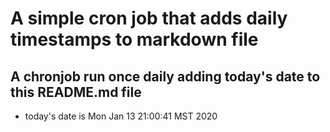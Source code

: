 A simple cron job that adds daily timestamps to markdown file
============================================================
## A chronjob run once daily adding today's date to this README.md file
* today's date is Mon Jan 13 21:00:41 MST 2020
